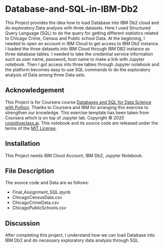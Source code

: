 # Database-and-SQL-in-IBM-Db2

This Project provides the idea how to load Database into IBM Db2 cloud and do exploratory Data analysis with three datasets. Here I used Structured Query Language (SQL) to do the query for getting different statistics related to Chicago Crime, Census and Public school Data. At the beginning, I needed to open an account in IBM Cloud to get access to IBM Db2 instance. I loaded the three datasets into IBM Cloud through IBM DB2 instance as three database tables. I needed to take the credential service information such as user name, password, host name to make a link with Jupyter notebook. Then I got access into three tables through Jupyter notebook and the platform becomes easy to use SQL commands to do the exploratory analysis of Data among three Data sets.    


## Acknowledgement
This Project is for Coursera course [Databases and SQL for Data Science with Python](https://www.coursera.org/learn/sql-data-science). 
Thanks to Coursera and IBM for arranging this exercise to strengthen our knowledge. This exercise template has been taken from Coursera which is on top of Jupyter lab.
Copyright © 2020 [cognitiveclass.ai](cognitiveclass.ai?utm_source=bducopyrightlink&utm_medium=dswb&utm_campaign=bdu). This notebook and its source code are released under the terms of the [MIT License](https://bigdatauniversity.com/mit-license?utm_medium=Exinfluencer&utm_source=Exinfluencer&utm_content=000026UJ&utm_term=10006555&utm_id=NA-SkillsNetwork-Channel-SkillsNetworkCoursesIBMDeveloperSkillsNetworkDB0201ENSkillsNetwork20127838-2021-01-01&cm_mmc=Email_Newsletter-\_-Developer_Ed%2BTech-\_-WW_WW-\_-SkillsNetwork-Courses-IBMDeveloperSkillsNetwork-DB0201EN-SkillsNetwork-20127838&cm_mmca1=000026UJ&cm_mmca2=10006555&cm_mmca3=M12345678&cvosrc=email.Newsletter.M12345678&cvo_campaign=000026UJ).



## Installation
This Project needs IBM Cloud Account, IBM Db2, Jupyter Notebook.

## File Description
The source code and Data are as follows:
- Final_Assignment_SQL.ipynb
- ChicagoCensusData.csv
- ChicagoCrimeData.csv
- ChicagoPublicSchools.csv

## Discussion
After completing this project, I understand how we can load Database into IBM Db2 and do necessary exploratory data analysis through SQL.
